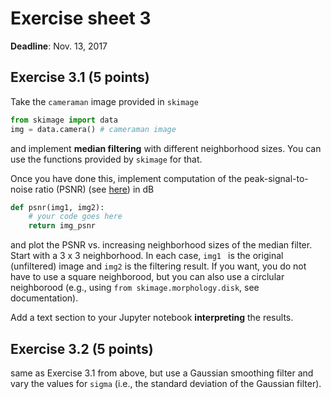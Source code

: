 # Exercise sheet 3

**Deadline**: Nov. 13, 2017

## Exercise 3.1 (5 points)

Take the `cameraman` image provided in `skimage`

```python
from skimage import data
img = data.camera() # cameraman image
```

and implement **median filtering** with different neighborhood sizes.
You can use the functions provided by `skimage` for that.

Once you have done this, implement computation of the peak-signal-to-noise
ratio (PSNR) (see [here](https://en.wikipedia.org/wiki/Peak_signal-to-noise_ratio))
in dB

```python
def psnr(img1, img2):
    # your code goes here
    return img_psnr
```

and plot the PSNR vs. increasing neighborhood sizes of the median filter. Start
with a 3 x 3 neighborhood. In each case, `img1 ` is the original (unfiltered)
image and `img2` is the filtering result. If you want, you do not have to use a square
neighborood, but you can also use a circlular neighborood (e.g., using
`from skimage.morphology.disk`, see documentation).

Add a text section to your Jupyter notebook **interpreting** the results.

## Exercise 3.2 (5 points)

same as Exercise 3.1 from above, but use a Gaussian smoothing
filter and vary the values for `sigma` (i.e., the standard deviation
of the Gaussian filter).
